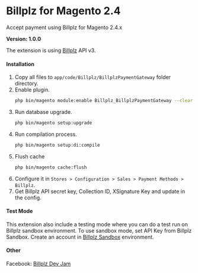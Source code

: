 # Billplz for Magento 2.4

Accept payment using Billplz for Magento 2.4.x

**Version: 1.0.0**

The extension is using [Billplz](https://www.billplz.com/) API v3.

#### Installation

1. Copy all files to `app/code/Billplz/BillplzPaymentGateway` folder directory.
1. Enable plugin.
    ```bash
    php bin/magento module:enable Billplz_BillplzPaymentGateway --clear-static-content
    ```
1. Run database upgrade.
    ```bash
    php bin/magento setup:upgrade
    ```
1. Run compilation process.
    ```bash
    php bin/magento setup:di:compile
    ```
1. Flush cache
    ```bash
    php bin/magento cache:flush
    ```
1. Configure it in `Stores > Configuration > Sales > Payment Methods > Billplz`.
1. Get Billplz API secret key, Collection ID, XSignature Key and update in the config.

#### Test Mode

This extension also include a testing mode where you can do a test run on Billplz sandbox environment. To use sandbox mode, set API Key from Billplz Sandbox. Create an account in [Billplz Sandbox](https://www.billplz-sandbox.com) environment. 

#### Other

Facebook: [Billplz Dev Jam](https://www.facebook.com/groups/billplzdevjam/)
